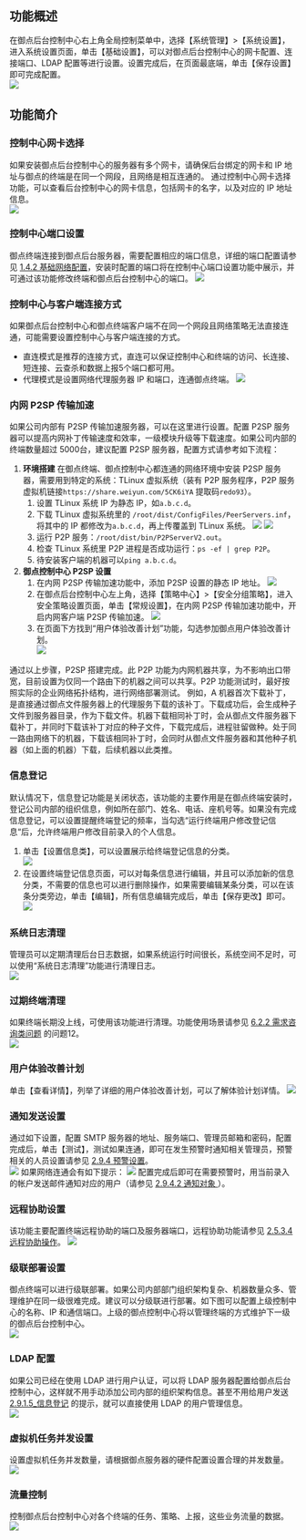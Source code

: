 ## 功能概述
在御点后台控制中心右上角全局控制菜单中，选择【系统管理】>【系统设置】，进入系统设置页面，单击【基础设置】，可以对御点后台控制中心的网卡配置、连接端口、LDAP 配置等进行设置。设置完成后，在页面最底端，单击【保存设置】即可完成配置。  
![](https://main.qcloudimg.com/raw/639ac344a5be42847b19ab13c30ae256.png)

## 功能简介
### 控制中心网卡选择
如果安装御点后台控制中心的服务器有多个网卡，请确保后台绑定的网卡和 IP 地址与御点的终端是在同一个网段，且网络是相互连通的。  通过控制中心网卡选择功能，可以查看后台控制中心的网卡信息，包括网卡的名字，以及对应的 IP 地址信息。  
![](https://main.qcloudimg.com/raw/65dc8053a0929debad4794b97e5d08c7.png)
### 控制中心端口设置
御点终端连接到御点后台服务器，需要配置相应的端口信息，详细的端口配置请参见 [1.4.2 基础网络配置](#1.4.2-基础网络配置)，安装时配置的端口将在控制中心端口设置功能中展示，并可通过该功能修改终端和御点后台控制中心的端口。
![](https://main.qcloudimg.com/raw/164911416bfe7971319ab27357217087.png)   
### 控制中心与客户端连接方式
如果御点后台控制中心和御点终端客户端不在同一个网段且网络策略无法直接连通，可能需要设置控制中心与客户端连接的方式。
- 直连模式是推荐的连接方式，直连可以保证控制中心和终端的访问、长连接、短连接、云查杀和数据上报5个端口都可用。  
- 代理模式是设置网络代理服务器 IP 和端口，连通御点终端。
![](https://main.qcloudimg.com/raw/9a1ba802a9ef51305693bce00e9ba5a7.png)

### 内网 P2SP 传输加速
如果公司内部有 P2SP 传输加速服务器，可以在这里进行设置。配置 P2SP 服务器可以提高内网补丁传输速度和效率，一级模块升级等下载速度。如果公司内部的终端数量超过 5000台，建议配置 P2SP 服务器，配置方式请参考如下流程：  
1. **环境搭建**
在御点终端、御点控制中心都连通的网络环境中安装 P2SP 服务器，需要用到特定的系统：TLinux 虚拟系统（装有 P2P 服务程序，P2P 服务虚拟机链接`https://share.weiyun.com/5CK6iYA` 提取码`redo93`）。
	1. 设置 TLinux 系统 IP 为静态 IP，如`a.b.c.d`。
	2. 下载 TLinux 虚拟系统里的 `/root/dist/ConfigFiles/PeerServers.inf`，将其中的 IP 都修改为`a.b.c.d`，再上传覆盖到 TLinux 系统。
![](https://main.qcloudimg.com/raw/6cefd3b065c0c4a2fe88c21b66bbb0c0.png)
![](https://main.qcloudimg.com/raw/46d268d8717ef381a4c9fc8771f415d5.png)
	3. 运行 P2P 服务：`/root/dist/bin/P2PServerV2.out`。
	4. 检查 TLinux 系统里 P2P 进程是否成功运行：`ps -ef | grep P2P`。
	5. 待安装客户端的机器可以`ping a.b.c.d`。
2. **御点控制中心 P2SP 设置**
	1. 在内网 P2SP 传输加速功能中，添加 P2SP 设置的静态 IP 地址。
	![](https://main.qcloudimg.com/raw/02f0cd5832b7044b7ec1e1e5e2d459ab.png)
	2. 在御点后台控制中心左上角，选择【策略中心】>【安全分组策略】，进入安全策略设置页面，单击【常规设置】，在内网 P2SP 传输加速功能中，开启内网客户端 P2SP 传输加速。
	![](https://main.qcloudimg.com/raw/cdfefe847c75b5754b3b07fbe52d190f.png)
	3. 在页面下方找到“用户体验改善计划”功能，勾选参加御点用户体验改善计划。  
	![](https://main.qcloudimg.com/raw/84e425e078a387470d3e51a6e5a5f704.png)

通过以上步骤，P2SP 搭建完成。此 P2P 功能为内网机器共享，为不影响出口带宽，目前设置为仅同一个路由下的机器之间可以共享。P2P 功能测试时，最好按照实际的企业网络拓扑结构，进行网络部署测试。
例如，A 机器首次下载补丁，是直接通过御点文件服务器上的代理服务下载的该补丁。下载成功后，会生成种子文件到服务器目录，作为下载文件。机器下载相同补丁时，会从御点文件服务器下载补丁，并同时下载该补丁对应的种子文件，下载完成后，进程驻留做种。处于同一路由网络下的机器，下载该相同补丁时，会同时从御点文件服务器和其他种子机器（如上面的机器）下载，后续机器以此类推。

### 信息登记
默认情况下，信息登记功能是关闭状态，该功能的主要作用是在御点终端安装时，登记公司内部的组织信息，例如所在部门、姓名、电话、座机号等。如果没有完成信息登记，可以设置提醒终端登记的频率，当勾选“运行终端用户修改登记信息“后，允许终端用户修改目前录入的个人信息。
1. 单击【设置信息类】，可以设置展示给终端登记信息的分类。  
![](https://main.qcloudimg.com/raw/0d9111527341ccbbc2030ac9f85e5ee9.png)
2. 在设置终端登记信息页面，可以对每条信息进行编辑，并且可以添加新的信息分类，不需要的信息也可以进行删除操作，如果需要编辑某条分类，可以在该条分类旁边，单击【编辑】，所有信息编辑完成后，单击【保存更改】即可。  
![](https://main.qcloudimg.com/raw/2d37627ad67f5e211ecfd49654453f26.png)

### 系统日志清理
管理员可以定期清理后台日志数据，如果系统运行时间很长，系统空间不足时，可以使用“系统日志清理”功能进行清理日志。  
![](https://main.qcloudimg.com/raw/dc8ea3d0a09291a03751658b74938a88.png)

### 过期终端清理
如果终端长期没上线，可使用该功能进行清理。功能使用场景请参见 [6.2.2 需求咨询类问题](#6.2.2-需求咨询类问题) 的问题12。  
![](https://main.qcloudimg.com/raw/d491cb5d50c276afb9a87c4aa41a2bea.png)

### 用户体验改善计划
单击【查看详情】，列举了详细的用户体验改善计划，可以了解体验计划详情。
![](https://main.qcloudimg.com/raw/6f7d1ecf31cda8b54e248294f5ae62f3.png)

### 通知发送设置
通过如下设置，配置 SMTP 服务器的地址、服务端口、管理员邮箱和密码，配置完成后，单击【测试】，测试如果连通，即可在发生预警时通知相关管理员，预警相关的人员设置请参见 [2.9.4 预警设置](#2.9.4-预警设置)。  
![](https://main.qcloudimg.com/raw/e2fcc26424c3ab2ed5449c07f94230d1.png)
如果网络连通会有如下提示：
![](https://main.qcloudimg.com/raw/36848074cc6a1bd843da9bdaa2f2bef6.png)
配置完成后即可在需要预警时，用当前录入的帐户发送邮件通知对应的用户（请参见 [2.9.4.2 通知对象 ](#2.9.4.2-通知对象)）。

### 远程协助设置
该功能主要配置终端远程协助的端口及服务器端口，远程协助功能请参见 [2.5.3.4 远程协助操作](#2.5.3.4-远程协助操作)。
![](https://main.qcloudimg.com/raw/9c629ae89cba26ea4debaef17232fc5c.png)
### 级联部署设置
御点终端可以进行级联部署。如果公司内部部门组织架构复杂、机器数量众多、管理维护在同一级很难完成。建议可以分级联进行部署。如下图可以配置上级控制中心的名称、IP 和通信端口。上级的御点控制中心将以管理终端的方式维护下一级的御点后台控制中心。  
![](https://main.qcloudimg.com/raw/2db4911a4daa300229ad1df127a2a7d6.png)

### LDAP 配置
如果公司已经在使用 LDAP 进行用户认证，可以将 LDAP 服务器配置给御点后台控制中心，这样就不用手动添加公司内部的组织架构信息。甚至不用给用户发送 [2.9.1.5_信息登记](#2.9.1.5-信息登记) 的提示，就可以直接使用 LDAP 的用户管理信息。  
![](https://main.qcloudimg.com/raw/6388fdc3a17e05119979c7b5b23dc2c7.png)

###  虚拟机任务并发设置
设置虚拟机任务并发数量，请根据御点服务器的硬件配置设置合理的并发数量。  
![](https://main.qcloudimg.com/raw/11decd19f72d7a69c442026f410f12cb.png)

### 流量控制
控制御点后台控制中心对各个终端的任务、策略、上报，这些业务流量的数据。  
![](https://main.qcloudimg.com/raw/b239e0e0f7ddc0d0c07ce8760afe1bd5.png)
